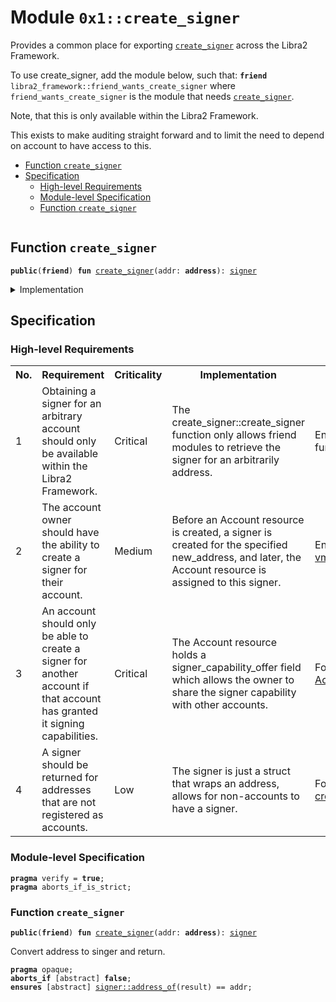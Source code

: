 
<a id="0x1_create_signer"></a>

# Module `0x1::create_signer`

Provides a common place for exporting <code><a href="create_signer.md#0x1_create_signer">create_signer</a></code> across the Libra2 Framework.

To use create_signer, add the module below, such that:
<code><b>friend</b> libra2_framework::friend_wants_create_signer</code>
where <code>friend_wants_create_signer</code> is the module that needs <code><a href="create_signer.md#0x1_create_signer">create_signer</a></code>.

Note, that this is only available within the Libra2 Framework.

This exists to make auditing straight forward and to limit the need to depend
on account to have access to this.


-  [Function `create_signer`](#0x1_create_signer_create_signer)
-  [Specification](#@Specification_0)
    -  [High-level Requirements](#high-level-req)
    -  [Module-level Specification](#module-level-spec)
    -  [Function `create_signer`](#@Specification_0_create_signer)


<pre><code></code></pre>



<a id="0x1_create_signer_create_signer"></a>

## Function `create_signer`



<pre><code><b>public</b>(<b>friend</b>) <b>fun</b> <a href="create_signer.md#0x1_create_signer">create_signer</a>(addr: <b>address</b>): <a href="../../../libra2-stdlib/../move-stdlib/tests/compiler-v2-doc/signer.md#0x1_signer">signer</a>
</code></pre>



<details>
<summary>Implementation</summary>


<pre><code><b>public</b>(<b>friend</b>) <b>native</b> <b>fun</b> <a href="create_signer.md#0x1_create_signer">create_signer</a>(addr: <b>address</b>): <a href="../../../libra2-stdlib/../move-stdlib/tests/compiler-v2-doc/signer.md#0x1_signer">signer</a>;
</code></pre>



</details>

<a id="@Specification_0"></a>

## Specification




<a id="high-level-req"></a>

### High-level Requirements

<table>
<tr>
<th>No.</th><th>Requirement</th><th>Criticality</th><th>Implementation</th><th>Enforcement</th>
</tr>

<tr>
<td>1</td>
<td>Obtaining a signer for an arbitrary account should only be available within the Libra2 Framework.</td>
<td>Critical</td>
<td>The create_signer::create_signer function only allows friend modules to retrieve the signer for an arbitrarily address.</td>
<td>Enforced through function visibility.</td>
</tr>

<tr>
<td>2</td>
<td>The account owner should have the ability to create a signer for their account.</td>
<td>Medium</td>
<td>Before an Account resource is created, a signer is created for the specified new_address, and later, the Account resource is assigned to this signer.</td>
<td>Enforced by the <a href="https://github.com/aptos-labs/aptos-core/blob/main/third_party/move/move-vm/types/src/values/values_impl.rs#L1129">move vm</a>.</td>
</tr>

<tr>
<td>3</td>
<td>An account should only be able to create a signer for another account if that account has granted it signing capabilities.</td>
<td>Critical</td>
<td>The Account resource holds a signer_capability_offer field which allows the owner to share the signer capability with other accounts.</td>
<td>Formally verified via <a href="account.md#high-level-spec-3">AccountContainsAddr</a>.</td>
</tr>

<tr>
<td>4</td>
<td>A signer should be returned for addresses that are not registered as accounts.</td>
<td>Low</td>
<td>The signer is just a struct that wraps an address, allows for non-accounts to have a signer.</td>
<td>Formally verified via <a href="#0x1_create_signer_create_signer">create_signer</a>.</td>
</tr>

</table>




<a id="module-level-spec"></a>

### Module-level Specification


<pre><code><b>pragma</b> verify = <b>true</b>;
<b>pragma</b> aborts_if_is_strict;
</code></pre>



<a id="@Specification_0_create_signer"></a>

### Function `create_signer`


<pre><code><b>public</b>(<b>friend</b>) <b>fun</b> <a href="create_signer.md#0x1_create_signer">create_signer</a>(addr: <b>address</b>): <a href="../../../libra2-stdlib/../move-stdlib/tests/compiler-v2-doc/signer.md#0x1_signer">signer</a>
</code></pre>


Convert address to singer and return.


<pre><code><b>pragma</b> opaque;
<b>aborts_if</b> [abstract] <b>false</b>;
<b>ensures</b> [abstract] <a href="../../../libra2-stdlib/../move-stdlib/tests/compiler-v2-doc/signer.md#0x1_signer_address_of">signer::address_of</a>(result) == addr;
</code></pre>


[move-book]: https://aptos.dev/move/book/SUMMARY
